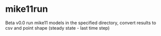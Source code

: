 # mike11run
Beta v0.0
run mike11 models in the specified directory, convert results to csv and point shape (steady state - last time step)
